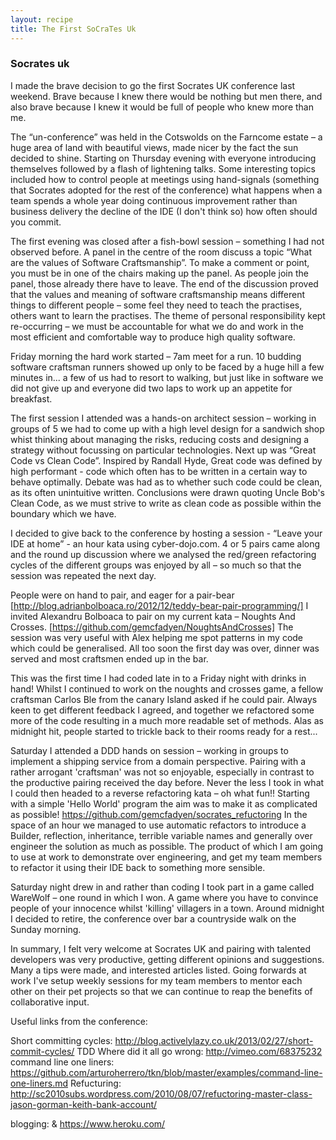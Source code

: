 ```yaml
---
layout: recipe
title: The First SoCraTes Uk
---
```

### Socrates uk

I made the brave decision to go the first Socrates UK conference last weekend. Brave because I knew there would be nothing but men there, and also brave because I knew it would be full of people who knew more than me.

<!--break-->

The “un-conference” was held in the Cotswolds on the Farncome estate – a huge area of land with beautiful views, made nicer by the fact the sun decided to shine. Starting on Thursday evening with everyone introducing themselves followed by a flash of lightening talks. Some interesting topics included 
how to control people at meetings using hand-signals (something that Socrates adopted for the rest of the conference)
what happens when a team spends a whole year doing continuous improvement rather than business delivery
the decline of the IDE (I don't think so)
how often should you commit.

The first evening was closed after a fish-bowl session – something I had not observed before. A panel in the centre of the room discuss a topic “What are the values of Software Craftsmanship”. To make a comment or point, you must be in one of the chairs making up the panel. As people join the panel, those already there have to leave. The end of the discussion proved that the values and meaning of software craftsmanship means different things to different people – some feel they need to teach the practises, others want to learn the practises. The theme of personal responsibility kept re-occurring – we must be accountable for what we do and work in the most efficient and comfortable way to produce high quality software.

Friday morning the hard work started – 7am meet for a run. 10 budding software craftsman runners showed up only to be faced by a huge hill a few minutes in... a few of us had to resort to walking, but just like in software we did not give up and everyone did two laps to work up an appetite for breakfast. 

The first session I attended was a hands-on architect session – working in groups of 5 we had to come up with a high level design for a sandwich shop whist thinking about managing the risks, reducing costs and designing a strategy without focussing on particular technologies.
 Next up was “Great Code vs Clean Code”. Inspired by Randall Hyde, Great code was defined by high performant  - code which often has to be written in a certain way to behave optimally. Debate was had as to whether such code could be clean, as its often unintuitive written. Conclusions were drawn quoting Uncle Bob's Clean Code, as we must strive to write as clean code as possible within the boundary which we have.

I decided to give back to the conference by hosting a session - “Leave your IDE at home” - an hour kata using cyber-dojo.com. 4 or 5 pairs came along and the round up discussion where we analysed the red/green refactoring cycles of the different groups was enjoyed by all – so much so that the session was repeated the next day.

People were on hand to pair, and eager for a pair-bear [http://blog.adrianbolboaca.ro/2012/12/teddy-bear-pair-programming/] I invited Alexandru Bolboaca to pair on my current kata – Noughts And Crosses. [https://github.com/gemcfadyen/NoughtsAndCrosses]
The session was very useful with Alex helping me spot patterns in my code which could be generalised. All too soon the first day was over, dinner was served and most craftsmen ended up in the bar.

This was the first time I had coded late in to a Friday night with drinks in hand! Whilst I continued to work on the noughts and crosses game, a fellow craftsman Carlos Ble from the canary Island asked if he could pair. Always keen to get different feedback I agreed, and together we refactored some more of the code resulting in a much more readable set of methods. Alas as midnight hit, people started to trickle back to their rooms ready for a rest...

Saturday I attended a DDD hands on session – working in groups to implement a shipping service from a domain perspective. Pairing with a rather arrogant 'craftsman' was not so enjoyable, especially in contrast to the productive pairing received the day before. Never the less I took in what I could then headed to a reverse refactoring kata – oh what fun!! Starting with a simple 'Hello World' program the aim was to make it as complicated as possible!  https://github.com/gemcfadyen/socrates_refuctoring In the space of an hour we managed to use automatic refactors to introduce a Builder, reflection, inheritance, terrible variable names and generally over engineer the solution as much as possible. The product of which I am going to use at work to demonstrate over engineering, and get my team members to refactor it using their IDE back to something more sensible.

Saturday night drew in and rather than coding I took part in a game called WareWolf – one round in which I won. A game where you have to convince people of your innocence whilst 'killing' villagers in a town. Around midnight I decided to retire, the conference over bar a countryside walk on the Sunday morning.

In summary, I felt very welcome at Socrates UK and pairing with talented developers was very productive, getting different opinions and suggestions. Many a tips were made, and interested articles listed. Going forwards at work I've setup weekly sessions for my team members to mentor each other on their pet projects so that we can continue to reap the benefits of collaborative input.

Useful links from the conference:

Short committing cycles:  http://blog.activelylazy.co.uk/2013/02/27/short-commit-cycles/
TDD Where did it all go wrong: http://vimeo.com/68375232 
command line one liners: https://github.com/arturoherrero/tkn/blob/master/examples/command-line-one-liners.md
Refucturing: http://sc2010subs.wordpress.com/2010/08/07/refuctoring-master-class-jason-gorman-keith-bank-account/

blogging:   & https://www.heroku.com/